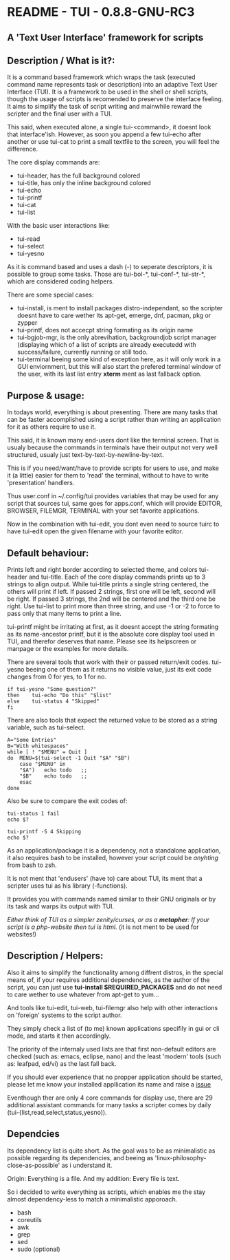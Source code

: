 README - TUI - 0.8.8-GNU-RC3
============================

A 'Text User Interface' framework for scripts
-------------------------------------------


Description / What is it?:
--------------------------

It is a command based framework which wraps the task (executed command name represents task or description) into an adaptive Text User Interface (TUI).
It is a framework to be used in the shell or shell scripts, though the usage of scripts is recomended to preserve the interface feeling.
It aims to simplify the task of script writing and mainwhile reward the scripter and the final user with a TUI.

This said, when executed alone, a single tui-\<command\>, it doesnt look that interface'ish.
However, as soon you append a few tui-echo after another or use tui-cat to print a small textfile to the screen, you will feel the difference.

The core display commands are:

* tui-header, has the full background colored
* tui-title, has only the inline background colored
* tui-echo
* tui-printf
* tui-cat
* tui-list

With the basic user interactions like:

* tui-read
* tui-select
* tui-yesno

As it is command based and uses a dash (-) to seperate descriptors, it is possible to group some tasks.
Those are tui-bol-\*, tui-conf-\*, tui-str-\*, which are considered coding helpers.

There are some special cases:

*	tui-install, is ment to install packages distro-independant, so the scripter doesnt have to care wether its apt-get, emerge, dnf, pacman, pkg or zypper
*	tui-printf, does not accecpt string formating as its origin name
*	tui-bgjob-mgr, is the only abrevihation, backgroundjob script manager (displaying which of a list of scripts are already executedd with success/failure, currently running or still todo.
*	tui-terminal beeing some kind of exception here, as it will only work in a GUI enviornment, but this will also start the prefered terminal window of the user, with its last list entry **xterm** ment as last fallback option.



Purpose & usage:
-----------------

In todays world, everything is about presenting. There are many tasks that can be faster accomplished using a script rather than writing an application for it as others require to use it.

This said, it is known many end-users dont like the terminal screen. That is usualy because the commands in terminals have their output not very well structured, usualy just text-by-text-by-newline-by-text.

This is if you need/want/have to provide scripts for users to use, and make it (a little) easier for them to 'read' the terminal, without to have to write 'presentation' handlers.

Thus user.conf in ~/.config/tui provides variables that may be used for any script that sources tui, same goes for apps.conf, which will provide EDITOR, BROWSER, FILEMGR, TERMINAL with your set favorite applications.

Now in the combination with tui-edit, you dont even need to source tuirc to have tui-edit open the given filename with your favorite editor.



Default behaviour:
------------------
Prints left and right border according to selected theme, and colors tui-header and tui-title.
Each of the core display commands prints up to 3 strings to align output.
While tui-title prints a single string centered, the others will print if left.
If passed 2 strings, first one will be left, second will be right.
If passed 3 strings, the 2nd will be centered and the third one be right.
Use tui-list to print more than three string, and use -1 or -2 to force to pass only that many items to print a line.

tui-printf might be irritating at first, as it doesnt accept the string formating as its name-ancestor printf, but it is the absolute core display tool used in TUI, and therefor deserves that name.
Please see its helpscreen or manpage or the examples for more details.

There are several tools that work with their or passed return/exit codes.
tui-yesno beeing one of them as it returns no visible value, just its exit code changes from 0 for yes, to 1 for no.

	if tui-yesno "Some question?"
	then	tui-echo "Do this" "$list"
	else	tui-status 4 "Skipped"
	fi

There are also tools that expect the returned value to be stored as a string variable, such as tui-select.

	A="Some Entries"
	B="With whitespaces"
	while [ ! "$MENU" = Quit ]
	do	MENU=$(tui-select -1 Quit "$A" "$B")
		case "$MENU" in
		"$A")	echo todo	;;
		"$B"	echo todo	;;
		esac
	done

Also be sure to compare the exit codes of:

	tui-status 1 fail
	echo $?
	
	tui-printf -S 4 Skipping
	echo $?

As an application/package it is a dependency, not a standalone application, it also requires bash to be installed, however your script could be _anyhting_ from bash to zsh.

It is not ment that 'endusers' (have to) care about TUI, its ment that a scripter uses tui as his library (-functions).

It provides you with commands named similar to their GNU originals or by its task and warps its output with TUI.

_Either think of TUI as a simpler zenity/curses, or as a **metapher**: If your script is a php-website then tui is html._ (it is not ment to be used for websites!)



Description / Helpers:
----------------------

Also it aims to simplify the functionality among diffrent distros, in the special means of, 
if your requires additional dependencies, as the author of the script, 
you can just use **tui-install $REQUIRED\_PACKAGES** and do not need to care wether to use whatever from apt-get to yum...

And tools like tui-edit, tui-web, tui-filemgr also help with other interactions on 'foreign' systems to the script author.

They simply check a list of (to me) known applications specifily in gui or cli mode, and starts it then accordingly.

The priority of the internaly used lists are that first non-default editors are checked (such as: emacs, eclipse, nano) and the least 'modern' tools (such as: leafpad, ed/vi) as the last fall back.

If you should ever experience that no propper application should be started, please let me know your installed appllication its name and raise a [issue](https://github.com/sri-arjuna/tui/issues)

Eventhough ther are only 4 core commands for display use, there are 29 additional assistant commands for many tasks a scripter comes by daily (tui-{list,read,select,status,yesno)).



Dependcies
-------------

Its dependency list is quite short.
As the goal was to be as minimalistic as possible regarding its dependencies, 
and beeing as 'linux-philosophy-close-as-possible' as i understand it.

Origin:
	Everything is a file.
And my addition:
	Every file is text.

So i decided to write everything as scripts, which enables me the stay almost dependency-less to match a minimalistic apporoach.

*	bash
*	coreutils
*	awk
*	grep
*	sed
*	sudo (optional)

